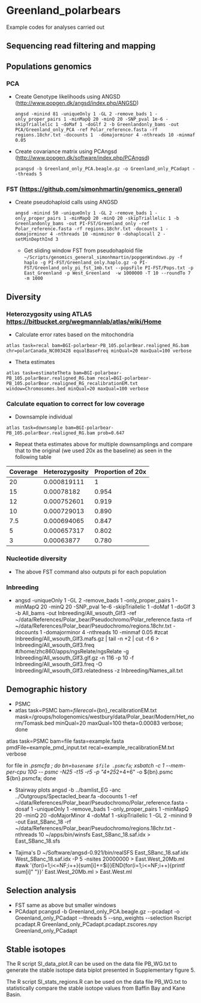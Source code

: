 # Greenland_polarbears
Example codes for analyses carried out

## Sequencing read filtering and mapping
## Populations genomics
### PCA
- Create Genotype likelihoods using ANGSD (http://www.popgen.dk/angsd/index.php/ANGSD)
  
   `angsd -minind 81 -uniqueOnly 1 -GL 2 -remove_bads 1 -only_proper_pairs 1 -minMapQ 20 -minQ 20 -SNP_pval 1e-6 -skipTriallelic 1 -doMaf 1 -doGlf 2 -b Greenlandonly_bams -out PCA/Greenland_only_PCA -ref Polar_reference.fasta -rf regions.18chr.txt -docounts 1  -domajorminor 4 -nthreads 10 -minmaf 0.05`

- Create covariance matrix using PCAngsd (http://www.popgen.dk/software/index.php/PCAngsd)

   `pcangsd -b Greenland_only_PCA.beagle.gz -o Greenland_only_PCadapt --threads 5`
   
### FST (https://github.com/simonhmartin/genomics_general)
- Create pseudohaploid calls using ANGSD
  
  `angsd -minind 50 -uniqueOnly 1 -GL 2 -remove_bads 1 -only_proper_pairs 1 -minMapQ 20 -minQ 20 -skipTriallelic 1 -b Greenlandonly_bams -out PI-FST/Greenland_only -ref Polar_reference.fasta -rf regions.18chr.txt -docounts 1 -domajorminor 4 -nthreads 10 -minminor 0 -dohaplocall 2 -setMinDepthInd 3`
  
  - Get sliding window FST from pseudohaploid file
`~/Scripts/genomics_general_simonhmartin/popgenWindows.py -f haplo -g PI-FST/Greenland_only.haplo.gz -o PI-FST/Greenland_only_pi_fst_1mb.txt --popsFile PI-FST/Pops.txt -p East_Greenland -p West_Greenland  -w 1000000 -T 10 --roundTo 7 -m 1000`

## Diversity
### Heterozygosity using ATLAS https://bitbucket.org/wegmannlab/atlas/wiki/Home

   - Calculate error rates based on the mitochondria
     
   `atlas task=recal bam=BGI-polarbear-PB_105.polarBear.realigned_RG.bam chr=polarCanada_NC003428 equalBaseFreq minQual=20 maxQual=100 verbose`

 - Theta estimates

`atlas task=estimateTheta bam=BGI-polarbear-PB_105.polarBear.realigned_RG.bam recal=BGI-polarbear-PB_105.polarBear.realigned_RG_recalibrationEM.txt window=Chromosomes.bed minQual=20 maxQual=100 verbose`

### Calculate equation to correct for low coverage
 - Downsample individual 

`atlas task=downsample bam=BGI-polarbear-PB_105.polarBear.realigned_RG.bam prob=0.647`

 - Repeat theta estimates above for multiple downsamplings and compare that to the original (we used 20x as the baseline) as seen in the following table 

| Coverage  | Heterozygosity | Proportion of 20x |
| ------------- | ------------- | ------------- |
| 20  | 0.000819111  | 1  | 
| 15  | 0.00078182  | 0.954  |
| 12  | 0.000752601  | 0.919  |
| 10  | 0.000729013  | 0.890  |
| 7.5  | 0.000694065  | 0.847  |
| 5  | 0.000657317  | 0.802  |
| 3  | 0.00063877  | 0.780  |


### Nucleotide diversity
 
 - The above FST command also outputs pi for each population 

### Inbreeding
 - angsd -uniqueOnly 1 -GL 2 -remove_bads 1 -only_proper_pairs 1 -minMapQ 20 -minQ 20 -SNP_pval 1e-6 -skipTriallelic 1 -doMaf 1 -doGlf 3 -b All_bams -out Inbreeding/All_wsouth_Glf3 -ref ~/data/References/Polar_bear/Pseudochromo/Polar_reference.fasta -rf ~/data/References/Polar_bear/Pseudochromo/regions.18chr.txt -docounts 1  -domajorminor 4 -nthreads 10 -minmaf 0.05
#zcat Inbreeding/All_wsouth_Glf3.mafs.gz | tail -n +2 | cut -f 6 > Inbreeding/All_wsouth_Glf3.freq
#/home/zhc860/apps/ngsRelate/ngsRelate -g Inbreeding/All_wsouth_Glf3.glf.gz -n 116 -p 10 -f Inbreeding/All_wsouth_Glf3.freq -O Inbreeding/All_wsouth_Glf3.relatedness -z Inbreeding/Names_all.txt

## Demographic history
 - PSMC
 - atlas task=PSMC bam=$file recal=${bn}_recalibrationEM.txt mask=/groups/hologenomics/westbury/data/Polar_bear/Modern/Het_norm/Tomask.bed minQual=20 maxQual=100 theta=0.00083 verbose; done

atlas task=PSMC bam=file fasta=example.fasta pmdFile=example_pmd_input.txt recal=example_recalibrationEM.txt verbose

for file in *.psmcfa ; do bn=`basename $file .psmcfa`; xsbatch -c 1 --mem-per-cpu 10G -- psmc -N25 -t15 -r5 -p "4+25*2+4+6" -o ${bn}.psmc ${bn}.psmcfa; done
 - Stairway plots
angsd -b ../bamlist_EG -anc ../Outgroups/Spectacled_bear.fa -docounts 1 -ref ~/data/References/Polar_bear/Pseudochromo/Polar_reference.fasta -dosaf 1 -uniqueOnly 1 -remove_bads 1 -only_proper_pairs 1 -minMapQ 20 -minQ 20 -doMajorMinor 4 -doMaf 1 -skipTriallelic 1 -GL 2 -minind 9 -out East_SBanc_18 -rf ~/data/References/Polar_bear/Pseudochromo/regions.18chr.txt -nthreads 10
~/apps/bin/winsfs East_SBanc_18.saf.idx > East_SBanc_18.sfs
   
 - Tajima's D
~/Software/angsd-0.921/bin/realSFS East_SBanc_18.saf.idx West_SBanc_18.saf.idx -P 5 -nsites 20000000 > East.West_20Mb.ml
#awk '{for(i=1;i<=NF;i++){sum[i]+=$i}}END{for(i=1;i<=NF;i++){printf sum[i]" "}}' East.West_20Mb.ml > East.West.ml



   
## Selection analysis
 - FST same as above but smaller windows
 - PCAdapt
pcangsd -b Greenland_only_PCA.beagle.gz --pcadapt -o Greenland_only_PCadapt --threads 5 --snp_weights --selection
Rscript pcadapt.R Greenland_only_PCadapt.pcadapt.zscores.npy Greenland_only_PCadapt


## Stable isotopes
The R script SI_data_plot.R can be used on the data file PB_WG.txt to generate the stable isotope data biplot presented in Supplementary figure 5.

The R script SI_stats_regions.R can be used on the data file PB_WG.txt to statistically compare the stable isotope values from Baffin Bay and Kane Basin.



